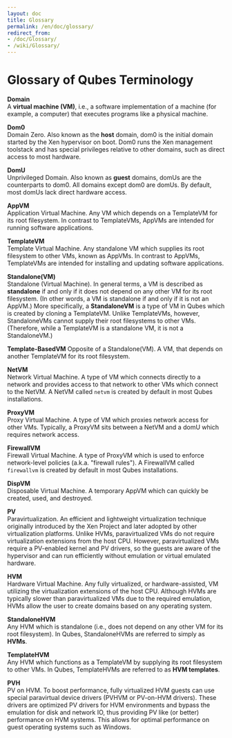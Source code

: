 ```yaml
---
layout: doc
title: Glossary
permalink: /en/doc/glossary/
redirect_from:
- /doc/Glossary/
- /wiki/Glossary/
---
```


Glossary of Qubes Terminology
=============================

**Domain**  
A **virtual machine (VM)**, i.e., a software implementation of a machine (for example, a computer) that executes programs like a physical machine.

**Dom0**  
Domain Zero. Also known as the **host** domain, dom0 is the initial domain started by the Xen hypervisor on boot. Dom0 runs the Xen management toolstack and has special privileges relative to other domains, such as direct access to most hardware.

**DomU**  
Unprivileged Domain. Also known as **guest** domains, domUs are the counterparts to dom0. All domains except dom0 are domUs. By default, most domUs lack direct hardware access.

**AppVM**  
Application Virtual Machine. Any VM which depends on a TemplateVM for its root filesystem. In contrast to TemplateVMs, AppVMs are intended for running software applications.

**TemplateVM**  
Template Virtual Machine. Any standalone VM which supplies its root filesystem to other VMs, known as AppVMs. In contrast to AppVMs, TemplateVMs are intended for installing and updating software applications.

**Standalone(VM)**  
Standalone (Virtual Machine). In general terms, a VM is described as **standalone** if and only if it does not depend on any other VM for its root filesystem. (In other words, a VM is standalone if and only if it is not an AppVM.) More specifically, a **StandaloneVM** is a type of VM in Qubes which is created by cloning a TemplateVM. Unlike TemplateVMs, however, StandaloneVMs cannot supply their root filesystems to other VMs. (Therefore, while a TemplateVM is a standalone VM, it is not a StandaloneVM.)

**Template-BasedVM**
Opposite of a Standalone(VM). A VM, that depends on another TemplateVM for its root filesystem.

**NetVM**  
Network Virtual Machine. A type of VM which connects directly to a network and provides access to that network to other VMs which connect to the NetVM. A NetVM called `netvm` is created by default in most Qubes installations.

**ProxyVM**  
Proxy Virtual Machine. A type of VM which proxies network access for other VMs. Typically, a ProxyVM sits between a NetVM and a domU which requires network access.

**FirewallVM**  
Firewall Virtual Machine. A type of ProxyVM which is used to enforce network-level policies (a.k.a. "firewall rules"). A FirewallVM called `firewallvm` is created by default in most Qubes installations.

**DispVM**  
Disposable Virtual Machine. A temporary AppVM which can quickly be created, used, and destroyed.

**PV**  
Paravirtualization. An efficient and lightweight virtualization technique originally introduced by the Xen Project and later adopted by other virtualization platforms. Unlike HVMs, paravirtualized VMs do not require virtualization extensions from the host CPU. However, paravirtualized VMs require a PV-enabled kernel and PV drivers, so the guests are aware of the hypervisor and can run efficiently without emulation or virtual emulated hardware.

**HVM**  
Hardware Virtual Machine. Any fully virtualized, or hardware-assisted, VM utilizing the virtualization extensions of the host CPU. Although HVMs are typically slower than paravirtualized VMs due to the required emulation, HVMs allow the user to create domains based on any operating system.

**StandaloneHVM**  
Any HVM which is standalone (i.e., does not depend on any other VM for its root filesystem). In Qubes, StandaloneHVMs are referred to simply as **HVMs**.

**TemplateHVM**  
Any HVM which functions as a TemplateVM by supplying its root filesystem to other VMs. In Qubes, TemplateHVMs are referred to as **HVM templates**.

**PVH**  
PV on HVM. To boost performance, fully virtualized HVM guests can use special paravirtual device drivers (PVHVM or PV-on-HVM drivers). These drivers are optimized PV drivers for HVM environments and bypass the emulation for disk and network IO, thus providing PV like (or better) performance on HVM systems. This allows for optimal performance on guest operating systems such as Windows.


